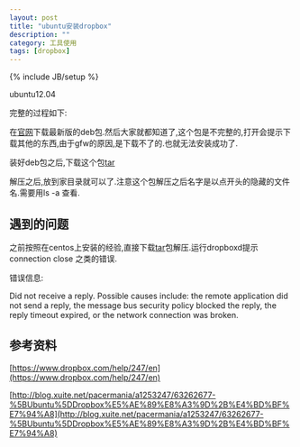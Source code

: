 ```yaml
---
layout: post
title: "ubuntu安装dropbox"
description: ""
category: 工具使用
tags: [dropbox]
---
```

{% include JB/setup %}

ubuntu12.04

完整的过程如下:

在[官网](https://linux.dropbox.com/packages/ubuntu/)下载最新版的deb包.然后大家就都知道了,这个包是不完整的,打开会提示下载其他的东西,由于gfw的原因,是下载不了的.也就无法安装成功了.

装好deb包之后,下载这个包[tar](www.dropbox.com/download?plat=lnx.x86)

解压之后,放到家目录就可以了.注意这个包解压之后名字是以点开头的隐藏的文件名.需要用ls -a 查看.

## 遇到的问题 ##

之前按照在centos上安装的经验,直接下载[tar](www.dropbox.com/download?plat=lnx.x86)包解压.运行dropboxd提示connection close 之类的错误.

错误信息:

Did not receive a reply. Possible causes include: the remote application did not send a reply, the message bus security policy blocked the reply, the reply timeout expired, or the network connection was broken.

## 参考资料 ##

[https://www.dropbox.com/help/247/en](https://www.dropbox.com/help/247/en)

[http://blog.xuite.net/pacermania/a1253247/63262677-%5BUbuntu%5DDropbox%E5%AE%89%E8%A3%9D%2B%E4%BD%BF%E7%94%A8](http://blog.xuite.net/pacermania/a1253247/63262677-%5BUbuntu%5DDropbox%E5%AE%89%E8%A3%9D%2B%E4%BD%BF%E7%94%A8)


